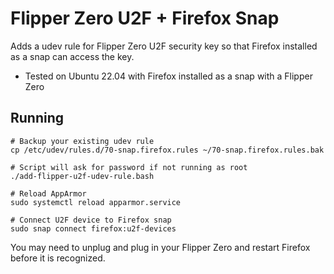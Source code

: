 # Flipper Zero U2F + Firefox Snap

Adds a udev rule for Flipper Zero U2F security key so that Firefox installed as a snap can access the key.

- Tested on Ubuntu 22.04 with Firefox installed as a snap with a Flipper Zero

## Running

```shell
# Backup your existing udev rule
cp /etc/udev/rules.d/70-snap.firefox.rules ~/70-snap.firefox.rules.bak

# Script will ask for password if not running as root
./add-flipper-u2f-udev-rule.bash

# Reload AppArmor
sudo systemctl reload apparmor.service

# Connect U2F device to Firefox snap
sudo snap connect firefox:u2f-devices
```

You may need to unplug and plug in your Flipper Zero and restart Firefox before it is recognized.
